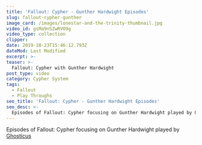 ```yaml
---
title: 'Fallout: Cypher - Gunther Hardwight Episodes'
slug: fallout-cypher-gunther
image_card: /images/lonestar-and-the-trinity-thumbnail.jpg
video_id: gsMa9nSZwRVO9g
video_type: collection
clipper:
date: 2019-10-23T15:46:12.793Z
dateMod: Last Modified
excerpt: >-
teaser: >-
  Fallout: Cypher with Gunther Hardwight
post_type: video
category: Cypher System
tags:
  - Fallout
  - Play Throughs
seo_title: 'Fallout: Cypher - Gunther Hardwight Episodes'
seo_desc: >-
  Episodes of Fallout: Cypher focusing on Gunther Hardwight played by Ghosticus. Fallout: Cypher is an on-going tabletop roleplay campaign set in the Fallout universe for the Cypher System.
---
```

Episodes of Fallout: Cypher focusing on Gunther Hardwight played by [Ghosticus](https://twitch.tv/ghosticus)
